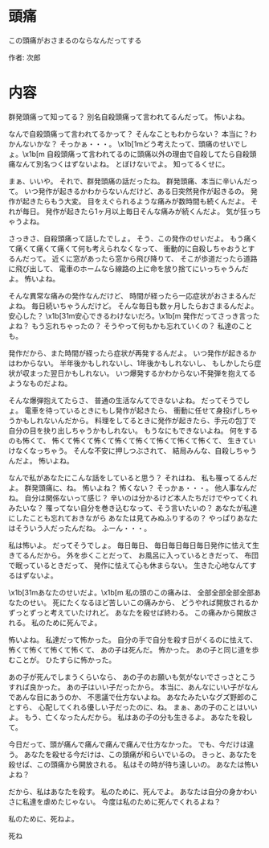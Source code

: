 # 頭痛

この頭痛がおさまるのならなんだってする

作者: 次郎

# 内容

群発頭痛って知ってる？
別名自殺頭痛って言われてるんだって。
怖いよね。

なんで自殺頭痛って言われてるかって？
そんなこともわからない？
本当に？わかんないかな？
そっかぁ・・・。
\x1b[1mどう考えたって、頭痛のせいでしょ。\x1b[m
自殺頭痛って言われてるのに頭痛以外の理由で自殺してたら自殺頭痛なんて別名つくはずないよね。
とぼけないでよ。
知ってるくせに。

まぁ、いいや。
それで、群発頭痛の話だったね。
群発頭痛、本当に辛いんだって。
いつ発作が起きるかわからないんだけど、ある日突然発作が起きるの。
発作が起きたらもう大変。
目をえぐられるような痛みが数時間も続くんだよ。
それが毎日。
発作が起きたら1ヶ月以上毎日そんな痛みが続くんだよ。
気が狂っちゃうよね。

さっきさ、自殺頭痛って話したでしょ。
そう、この発作のせいだよ。
もう痛くて痛くて痛くて痛くて何も考えられなくなって、
衝動的に自殺しちゃおうとするんだって。
近くに窓があったら窓から飛び降りて、
そこが歩道だったら道路に飛び出して、
電車のホームなら線路の上に命を放り捨てにいっちゃうんだよ。
怖いよね。

そんな異常な痛みの発作なんだけど、
時間が経ったら一応症状がおさまるんだよね。
毎日続いちゃうんだけど。
そんな毎日も数ヶ月したらおさまるんだよ。
安心した？
\x1b[31m安心できるわけないだろ。\x1b[m
発作だってさっき言ったよね？
もう忘れちゃったの？
そうやって何もかも忘れていくの？
私達のことも。

発作だから、また時間が経ったら症状が再発するんだよ。
いつ発作が起きるかはわからない。
半年後かもしれないし、1年後かもしれないし、
もしかしたら症状が収まった翌日かもしれない。
いつ爆発するかわからない不発弾を抱えてるようなものだよね。

そんな爆弾抱えてたらさ、
普通の生活なんてできないよね。
だってそうでしょ。
電車を待っているときにもし発作が起きたら、
衝動に任せて身投げしちゃうかもしれないんだから。
料理をしてるときに発作が起きたら、手元の包丁で自分の目を抉り出しちゃうかもしれない。
もうなにもできないよね。
何をするのも怖くて、
怖くて怖くて怖くて怖くて怖くて怖くて怖くて怖くて、
生きていけなくなっちゃう。
そんな不安に押しつぶされて、
結局みんな、自殺しちゃうんだよ。
怖いよね。

なんで私があなたにこんな話をしていると思う？
それはね、
私も罹ってるんだよ。
群発頭痛に、ね。
怖いよね？
怖くない？
そっかぁ・・・。
他人事なんだね。
自分は関係ないって感じ？
辛いのは分かるけど本人たちだけでやってくれみたいな？
罹ってない自分を巻き込むなって、そう言いたいの？
あなたが私達にしたことも忘れておきながら
あなたは見てみぬふりするの？
やっぱりあなたはそういう人だったんだね。
ふーん・・・。

私は怖いよ。
だってそうでしょ。
毎日毎日、
毎日毎日毎日毎日発作に怯えて生きてるんだから。
外を歩くことだって、
お風呂に入っているときだって、
布団で眠っているときだって、
発作に怯えて心も休まらない。
生きた心地なんてするはずないよ。

\x1b[31mあなたのせいだよ。\x1b[m
私の頭のこの痛みは、
全部全部全部全部あなたのせい。
死にたくなるほど苦しいこの痛みから、
どうやれば開放されるかずっとずっと考えていたけれど。
あなたを殺せば終わる。
この痛みから開放される。
私のために死んでよ。

怖いよね。
私達だって怖かった。
自分の手で自分を殺す日がくるのに怯えて、
怖くて怖くて怖くて怖くて、
あの子は死んだ。
怖かった。
あの子と同じ道を歩むことが。
ひたすらに怖かった。

あの子が死んでしまうくらいなら、
あの子のお願いも気がないでさっさとこうすれば良かった。
あの子はいい子だったから。
本当に、あんなにいい子がなんであんな目にあうのか、
不思議で仕方ないよね。
あなたみたいなグズ野郎のことすら、
心配してくれる優しい子だったのに、ね。
まぁ、あの子のことはいいよ。
もう、亡くなったんだから。
私はあの子の分も生きるよ。
あなたを殺して。

今日だって、頭が痛んで痛んで痛んで痛んで仕方なかった。
でも、今だけは違う。
あなたを殺せる今だけは、この頭痛が和らいでいるの。
きっと、あなたを殺せば、この頭痛から開放される。
私はその時が待ち遠しいの。
あなたは怖いよね？

だから、私はあなたを殺す。
私のために、死んでよ。
あなたは自分の身かわいさに私達を虐めたじゃない。
今度は私のために死んでくれるよね？

私のために、死ねよ。

死ね

